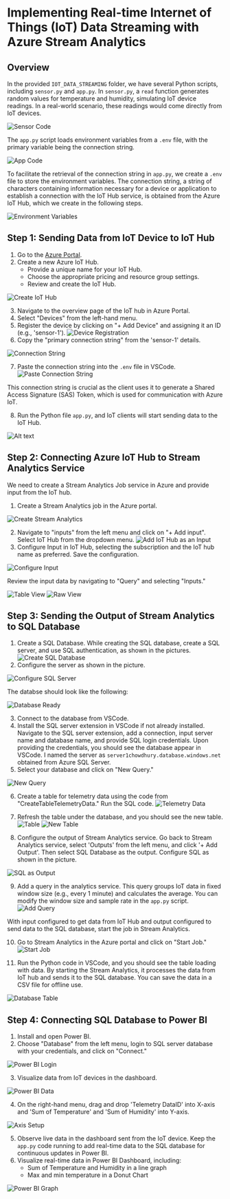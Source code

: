 # Implementing Real-time Internet of Things (IoT) Data Streaming with Azure Stream Analytics

## Overview
In the provided `IOT_DATA_STREAMING` folder, we have several Python scripts, including `sensor.py` and `app.py`. In `sensor.py`, a `read` function generates random values for temperature and humidity, simulating IoT device readings. In a real-world scenario, these readings would come directly from IoT devices.

![Sensor Code](images/sensor-code.png)

The `app.py` script loads environment variables from a `.env` file, with the primary variable being the connection string.

![App Code](images/app-code.png)

To facilitate the retrieval of the connection string in `app.py`, we create a `.env` file to store the environment variables. The connection string, a string of characters containing information necessary for a device or application to establish a connection with the IoT Hub service, is obtained from the Azure IoT Hub, which we create in the following steps.

![Environment Variables](images/env.png)

## Step 1: Sending Data from IoT Device to IoT Hub

1. Go to the [Azure Portal](https://portal.azure.com/).
2. Create a new Azure IoT Hub.
   - Provide a unique name for your IoT Hub.
   - Choose the appropriate pricing and resource group settings.
   - Review and create the IoT Hub.

![Create IoT Hub](images/IoT-hub.png)

3. Navigate to the overview page of the IoT hub in Azure Portal.
4. Select "Devices" from the left-hand menu.
5. Register the device by clicking on "+ Add Device" and assigning it an ID (e.g., 'sensor-1').
![Device Registration](images/Picture2.png)
6. Copy the "primary connection string" from the 'sensor-1' details.

![Connection String](images/connection-string.png)

7. Paste the connection string into the `.env` file in VSCode.
![Paste Connection String](images/pasting.png)

This connection string is crucial as the client uses it to generate a Shared Access Signature (SAS) Token, which is used for communication with Azure IoT.

8. Run the Python file `app.py`, and IoT clients will start sending data to the IoT Hub.

![Alt text](<images/IoT device sending data to Hub .png>)

## Step 2: Connecting Azure IoT Hub to Stream Analytics Service
We need to create a Stream Analytics Job service in Azure and provide input from the IoT hub.
1. Create a Stream Analytics job in the Azure portal.

![Create Stream Analytics](images/create-stream-analytics.png)

2. Navigate to "inputs" from the left menu and click on "+ Add input". Select IoT Hub from the dropdown menu.
![Add IoT Hub as an Input](images/add-input-in-stream.png)
3. Configure Input in IoT Hub, selecting the subscription and the IoT hub name as preferred. Save the configuration.

![Configure Input](images/config-input.png)

Review the input data by navigating to "Query" and selecting "Inputs."

![Table View](images/table-view.png)
![Raw View](images/raw-view.png)

## Step 3: Sending the Output of Stream Analytics to SQL Database
1. Create a SQL Database. While creating the SQL database, create a SQL server, and use SQL authentication, as shown in the pictures.
![Create SQL Database](images/CreateSQL.png)
2. Configure the server as shown in the picture.

![Configure SQL Server](images/Server-config.png)

The databse should look like the following: 

![Database Ready](images/DatabaseReady.png)

3. Connect to the database from VSCode.
4. Install the SQL server extension in VSCode if not already installed. Navigate to the SQL server extension, add a connection, input server name and database name, and provide SQL login credentials. Upon providing the credentials, you should see the database appear in VSCode. I named the server as `server1chowdhury.database.windows.net` obtained from Azure SQL Server.
5. Select your database and click on "New Query."

![New Query](images/newquery.png)

6. Create a table for telemetry data using the code from "CreateTableTelemetryData." Run the SQL code.
![Telemetry Data](images/telemetryData.png)

7. Refresh the table under the database, and you should see the new table.
![Table](images/table.png)
![New Table](images/newtable.png)

8. Configure the output of Stream Analytics service. Go back to Stream Analytics service, select 'Outputs' from the left menu, and click '+ Add Output'. Then select SQL Database as the output. Configure SQL as shown in the picture.

![SQL as Output](images/SQLasOutput.png)

9. Add a query in the analytics service. This query groups IoT data in fixed window size (e.g., every 1 minute) and calculates the average. You can modify the window size and sample rate in the `app.py` script.
![Add Query](images/addquery.png)

With input configured to get data from IoT Hub and output configured to send data to the SQL database, start the job in Stream Analytics.

10. Go to Stream Analytics in the Azure portal and click on "Start Job."
![Start Job](images/startjob.png)

11. Run the Python code in VSCode, and you should see the table loading with data. By starting the Stream Analytics, it processes the data from IoT hub and sends it to the SQL database. You can save the data in a CSV file for offline use.

![Database Table](images/databasetable.png)

## Step 4: Connecting SQL Database to Power BI
1. Install and open Power BI.
2. Choose "Database" from the left menu, login to SQL server database with your credentials, and click on "Connect."

![Power BI Login](images/powerBI-login.png)

3. Visualize data from IoT devices in the dashboard.

![Power BI Data](images/powerbi-data.png)

4. On the right-hand menu, drag and drop 'Telemetry DataID' into X-axis and 'Sum of Temperature' and 'Sum of Humidity' into Y-axis.

![Axis Setup](images/axis-setup.png)

5. Observe live data in the dashboard sent from the IoT device. Keep the `app.py` code running to add real-time data to the SQL database for continuous updates in Power BI.
6. Visualize real-time data in Power BI Dashboard, including:
   - Sum of Temperature and Humidity in a line graph
   - Max and min temperature in a Donut Chart

![Power BI Graph](images/powerBI-graph.png)
